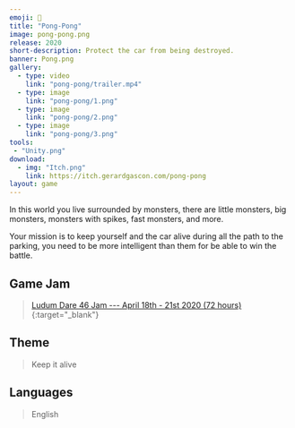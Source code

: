 ```yaml
---
emoji: 🏓
title: "Pong-Pong"
image: pong-pong.png
release: 2020
short-description: Protect the car from being destroyed.
banner: Pong.png
gallery:
  - type: video
    link: "pong-pong/trailer.mp4"
  - type: image
    link: "pong-pong/1.png"
  - type: image
    link: "pong-pong/2.png"
  - type: image
    link: "pong-pong/3.png"
tools:
 - "Unity.png"
download:
  - img: "Itch.png"
    link: https://itch.gerardgascon.com/pong-pong
layout: game
---
```


In this world you live surrounded by monsters, there are little monsters, big monsters, monsters with spikes, fast monsters, and more.

Your mission is to keep yourself and the car alive during all the path to the parking, you need to be more intelligent than them for be able to win the battle.

## Game Jam

> [Ludum Dare 46 Jam --- April 18th - 21st 2020 (72 hours)](https://ldjam.com/events/ludum-dare/46/){:target="_blank"}

## Theme

> Keep it alive

## Languages

> English
